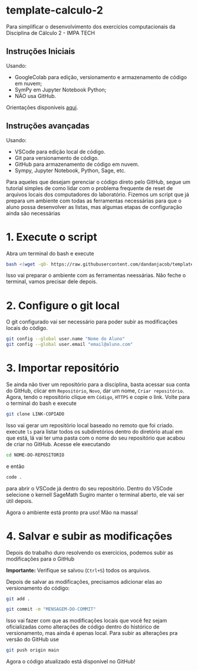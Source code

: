 # template-calculo-2

Para simplificar o desenvolvimento dos exercícios computacionais da Disciplina de Cálculo 2 - IMPA TECH

## Instruções Iniciais

Usando:

- GoogleColab para edição, versionamento e armazenamento de código em nuvem;
- SymPy em Jupyter Notebook Python;
- NÃO usa GitHub.

Orientações disponíveis [aqui](https://colab.research.google.com/drive/13ws9oL20oPFgBouHfnE10ujx-AahW9Di?usp=sharing).

## Instruções avançadas

Usando:

- VSCode para edição local de código.
- Git para versionamento de código.
- GitHub para armazenamento de código em nuvem.
- Sympy, Jupyter Notebook, Python, Sage, etc.

Para aqueles que desejam gerenciar o código direto pelo GitHub, segue um tutorial simples de como lidar com o problema frequente de reset de arquivos locais dos computadores do laboratório.
Fizemos um script que já prepara um ambiente com todas as ferramentas necessárias para que o aluno possa desenvolver as listas, mas algumas etapas de configuração ainda são necessárias

# 1. Execute o script

Abra um terminal do bash e execute

```bash
bash <(wget -qO- https://raw.githubusercontent.com/dandanjacob/template-calculo-2/main/setup_sage.sh)

```

Isso vai preparar o ambiente com as ferramentas neessárias.
Não feche o terminal, vamos precisar dele depois.

# 2. Configure o git local

O git configurado vai ser necessário para poder subir as modificações locais do código.

```bash
git config --global user.name "Nome do Aluno"
git config --global user.email "email@aluno.com"
```

# 3. Importar repositório

Se ainda não tiver um repositório para a disciplina, basta acessar sua conta do GitHub, clicar em `Repositório`, `Novo`, dar um nome, `Criar repositório`.
Agora, tendo o repositório clique em `Código`, `HTTPS` e copie o link.
Volte para o terminal do bash e execute

```bash
git clone LINK-COPIADO
```

Isso vai gerar um repositório local baseado no remoto que foi criado.
execute `ls` para listar todos os subdiretórios dentro do diretório atual em que está, lá vai ter uma pasta com o nome do seu repositório que acabou de criar no GitHub.
Acesse ele executando

```bash
cd NOME-DO-REPOSITORIO
```

e então

```bash
code .
```

para abrir o VSCode já dentro do seu repositório.
Dentro do VSCode selecione o kernell SageMath
Sugiro manter o terminal aberto, ele vai ser útil depois.

Agora o ambiente está pronto pra uso! Mão na massa!

# 4. Salvar e subir as modificações

Depois do trabalho duro resolvendo os exercícios, podemos subir as modificações para o GitHub

**Importante:** Verifique se salvou (`Ctrl+S`) todos os arquivos.

Depois de salvar as modificações, precisamos adicionar elas ao versionamento do código:

```bash
git add .

git commit -m "MENSAGEM-DO-COMMIT"
```

Isso vai fazer com que as modificações locais que você fez sejam oficializadas como alterações de código dentro do histórico de versionamento, mas ainda é apenas local. Para subir as alterações pra versão do GitHub use

```bash
git push origin main
```

Agora o código atualizado está disponível no GitHub!
